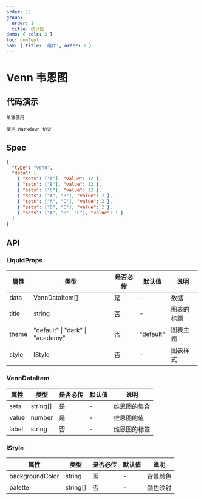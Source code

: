 ```yaml
---
order: 15
group:
  order: 1
  title: 统计图
demo: { cols: 2 }
toc: content
nav: { title: '组件', order: 1 }
---
```


# Venn 韦恩图

## 代码演示

<code src="./demos/common">单独使用</code>

<code src="./demos/markdown">使用 Markdown 协议</code>

## Spec

```json
{
  "type": "venn",
  "data": [
    { "sets": ["A"], "value": 12 },
    { "sets": ["B"], "value": 12 },
    { "sets": ["C"], "value": 12 },
    { "sets": ["A", "B"], "value": 2 },
    { "sets": ["A", "C"], "value": 2 },
    { "sets": ["B", "C"], "value": 2 },
    { "sets": ["A", "B", "C"], "value": 1 }
  ]
}
```

## API

### LiquidProps

| 属性  | 类型                                     | 是否必传 | 默认值    | 说明       |
| ----- | ---------------------------------------- | -------- | --------- | ---------- |
| data  | VennDataItem[]                           | 是       | -         | 数据       |
| title | string                                   | 否       | -         | 图表的标题 |
| theme | "default" &#124; "dark" &#124; "academy" | 否       | "default" | 图表主题   |
| style | IStyle                                   | 否       | -         | 图表样式   |

### VennDataItem

| 属性  | 类型     | 是否必传 | 默认值 | 说明         |
| ----- | -------- | -------- | ------ | ------------ |
| sets  | string[] | 是       | -      | 维恩图的集合 |
| value | number   | 是       | -      | 维恩图的值   |
| label | string   | 否       | -      | 维恩图的标签 |

### IStyle

| 属性            | 类型     | 是否必传 | 默认值 | 说明     |
| --------------- | -------- | -------- | ------ | -------- |
| backgroundColor | string   | 否       | -      | 背景颜色 |
| palette         | string[] | 否       | -      | 颜色映射 |
